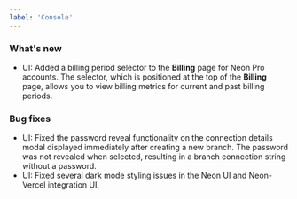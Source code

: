 ```yaml
---
label: 'Console'
---
```


### What's new

- UI: Added a billing period selector to the **Billing** page for Neon Pro accounts. The selector, which is positioned at the top of the **Billing** page, allows you to view billing metrics for current and past billing periods.

### Bug fixes

- UI: Fixed the password reveal functionality on the connection details modal displayed immediately after creating a new branch. The password was not revealed when selected, resulting in a branch connection string without a password.
- UI: Fixed several dark mode styling issues in the Neon UI and Neon-Vercel integration UI.
